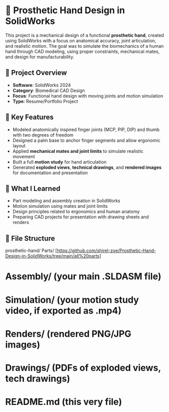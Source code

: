 
# 🦾 Prosthetic Hand Design in SolidWorks

This project is a mechanical design of a functional **prosthetic hand**, created using SolidWorks with a focus on anatomical accuracy, joint articulation, and realistic motion. The goal was to simulate the biomechanics of a human hand through CAD modeling, using proper constraints, mechanical mates, and design for manufacturability.

## 📌 Project Overview

- **Software**: SolidWorks 2024  
- **Category**: Biomedical CAD Design  
- **Focus**: Functional hand design with moving joints and motion simulation  
- **Type**: Resume/Portfolio Project  

## 🧩 Key Features

- Modeled anatomically inspired finger joints (MCP, PIP, DIP) and thumb with two degrees of freedom  
- Designed a palm base to anchor finger segments and allow ergonomic layout  
- Applied **mechanical mates and joint limits** to simulate realistic movement  
- Built a full **motion study** for hand articulation  
- Generated **exploded views**, **technical drawings**, and **rendered images** for documentation and presentation

## 🧠 What I Learned

- Part modeling and assembly creation in SolidWorks  
- Motion simulation using mates and joint limits  
- Design principles related to ergonomics and human anatomy  
- Preparing CAD projects for presentation with drawing sheets and renders

## 📂 File Structure
prosthetic-hand/
Parts/ [https://github.com/shirel-zoe/Prosthetic-Hand-Design-in-SolidWorks/tree/main/all%20parts]
# Assembly/ (your main .SLDASM file)
# Simulation/ (your motion study video, if exported as .mp4)
# Renders/ (rendered PNG/JPG images)
# Drawings/ (PDFs of exploded views, tech drawings)
# README.md (this very file)


